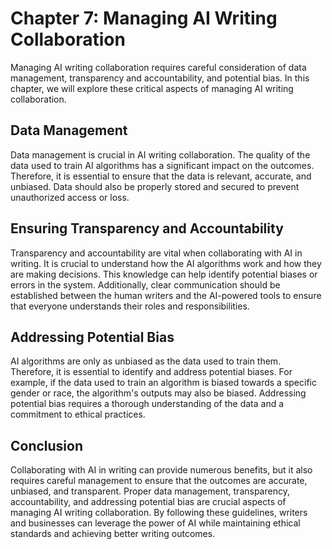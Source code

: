 Chapter 7: Managing AI Writing Collaboration
============================================

Managing AI writing collaboration requires careful consideration of data management, transparency and accountability, and potential bias. In this chapter, we will explore these critical aspects of managing AI writing collaboration.

Data Management
---------------

Data management is crucial in AI writing collaboration. The quality of the data used to train AI algorithms has a significant impact on the outcomes. Therefore, it is essential to ensure that the data is relevant, accurate, and unbiased. Data should also be properly stored and secured to prevent unauthorized access or loss.

Ensuring Transparency and Accountability
----------------------------------------

Transparency and accountability are vital when collaborating with AI in writing. It is crucial to understand how the AI algorithms work and how they are making decisions. This knowledge can help identify potential biases or errors in the system. Additionally, clear communication should be established between the human writers and the AI-powered tools to ensure that everyone understands their roles and responsibilities.

Addressing Potential Bias
-------------------------

AI algorithms are only as unbiased as the data used to train them. Therefore, it is essential to identify and address potential biases. For example, if the data used to train an algorithm is biased towards a specific gender or race, the algorithm's outputs may also be biased. Addressing potential bias requires a thorough understanding of the data and a commitment to ethical practices.

Conclusion
----------

Collaborating with AI in writing can provide numerous benefits, but it also requires careful management to ensure that the outcomes are accurate, unbiased, and transparent. Proper data management, transparency, accountability, and addressing potential bias are crucial aspects of managing AI writing collaboration. By following these guidelines, writers and businesses can leverage the power of AI while maintaining ethical standards and achieving better writing outcomes.
